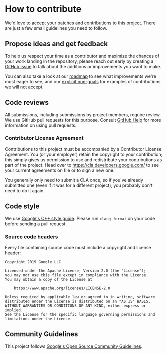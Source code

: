 # How to contribute

We'd love to accept your patches and contributions to this project. There are just a few small guidelines you need to follow.

## Propose ideas and get feedback

To help us respect your time as a contributor and maximize the chances of your work landing in the repository, please reach out early by creating a [GitHub Issue](TODO) to talk about the additions or improvements you want to make.

You can also take a look at our [roadmap](README.md#roadmap) to see what improvements we're most eager to see, and our [explicit non-goals](README.md#non-goals) for examples of contributions we will not accept.

## Code reviews

All submissions, including submissions by project members, require review. We use GitHub pull requests for this purpose. Consult [GitHub Help](https://help.github.com/articles/about-pull-requests/) for more information on using pull requests.

### Contributor License Agreement

Contributions to this project must be accompanied by a Contributor License Agreement. You (or your employer) retain the copyright to your contribution; this simply gives us permission to use and redistribute your contributions as part of the project. Head over to <https://cla.developers.google.com/> to see your current agreements on file or to sign a new one.

You generally only need to submit a CLA once, so if you've already submitted one (even if it was for a different project), you probably don't need to do it again.

## Code style

We use [Google's C++ style guide](https://google.github.io/styleguide/cppguide.html). Please run `clang-format` on your code before sending a pull request.

### Source code headers

Every file containing source code must include a copyright and license header:

    Copyright 2019 Google LLC

    Licensed under the Apache License, Version 2.0 (the "License");
    you may not use this file except in compliance with the License.
    You may obtain a copy of the License at

        https://www.apache.org/licenses/LICENSE-2.0

    Unless required by applicable law or agreed to in writing, software
    distributed under the License is distributed on an "AS IS" BASIS,
    WITHOUT WARRANTIES OR CONDITIONS OF ANY KIND, either express or implied.
    See the License for the specific language governing permissions and
    limitations under the License.

## Community Guidelines

This project follows [Google's Open Source Community Guidelines](https://opensource.google.com/conduct/).
